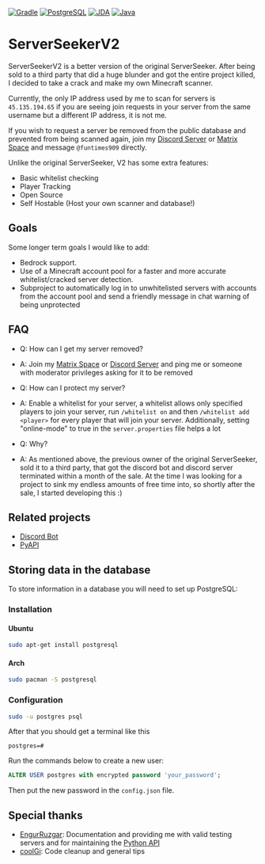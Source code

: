 [![Gradle](https://img.shields.io/badge/Gradle-02303A.svg?style=for-the-badge&logo=gradle&logoColor=white)](https://gradle.org/)
[![PostgreSQL](https://img.shields.io/badge/PostgreSQL-%234169E1?style=for-the-badge&logo=postgresql&logoColor=white)](https://www.postgresql.org/)
[![JDA](https://img.shields.io/badge/JDA-%235865F2?style=for-the-badge&logo=discord&logoColor=white)](https://jda.wiki/)
[![Java](https://img.shields.io/badge/java-21-%23ED8B00.svg?style=for-the-badge&logo=openjdk&logoColor=white)](https://adoptium.net/)

# ServerSeekerV2

ServerSeekerV2 is a better version of the original ServerSeeker. After being sold to a third party that did a huge blunder and got the entire project killed, I decided to take a crack and make my own Minecraft scanner.

Currently, the only IP address used by me to scan for servers is ``45.135.194.65`` if you are seeing join requests in your server from the same username but a different IP address, it is not me.

If you wish to request a server be removed from the public database and prevented from being scanned again, join my [Discord Server](https://discord.gg/wYTe2ZwD7g) or [Matrix Space](https://matrix.to/#/#projects:funtimes909.xyz) and message ``@funtimes909`` directly.

Unlike the original ServerSeeker, V2 has some extra features:
- Basic whitelist checking
- Player Tracking
- Open Source
- Self Hostable (Host your own scanner and database!)

## Goals
Some longer term goals I would like to add:
- Bedrock support.
- Use of a Minecraft account pool for a faster and more accurate whitelist/cracked server detection.
- Subproject to automatically log in to unwhitelisted servers with accounts from the account pool and send a friendly message in chat warning of being unprotected

## FAQ
- Q: How can I get my server removed?
- A: Join my [Matrix Space](https://matrix.to/#/#projects:funtimes909.xyz) or [Discord Server](https://discord.gg/wYTe2ZwD7g) and ping me or someone with moderator privileges asking for it to be removed


- Q: How can I protect my server?
- A: Enable a whitelist for your server, a whitelist allows only specified players to join your server, run ``/whitelist on`` and then ``/whitelist add <player>`` for every player that will join your server. Additionally, setting "online-mode" to true in the ``server.properties`` file helps a lot


- Q: Why?
- A: As mentioned above, the previous owner of the original ServerSeeker, sold it to a third party, that got the discord bot and discord server terminated within a month of the sale. At the time I was looking for a project to sink my endless amounts of free time into, so shortly after the sale, I started developing this :)

## Related projects
- [Discord Bot](https://git.funtimes909.xyz/Funtimes909/ServerSeekerV2-Discord-Bot)
- [PyAPI](https://git.funtimes909.xyz/Funtimes909/ServerSeekerV2-PyAPI)

## Storing data in the database
To store information in a database you will need to set up PostgreSQL:  

### Installation
#### Ubuntu
```sh
sudo apt-get install postgresql
```
#### Arch
```sh
sudo pacman -S postgresql
```


### Configuration
```sh
sudo -u postgres psql
```
After that you should get a terminal like this  
```
postgres=#
```  
Run the commands below to create a new user:  
```sql
ALTER USER postgres with encrypted password 'your_password';
```
Then put the new password in the `config.json` file.

## Special thanks
- [EngurRuzgar](https://github.com/EngurRuzgar): Documentation and providing me with valid testing servers and for maintaining the [Python API](https://github.com/Funtimes909/ServerSeekerV2-PyAPI)
- [coolGi](https://coolgi.dev/): Code cleanup and general tips
